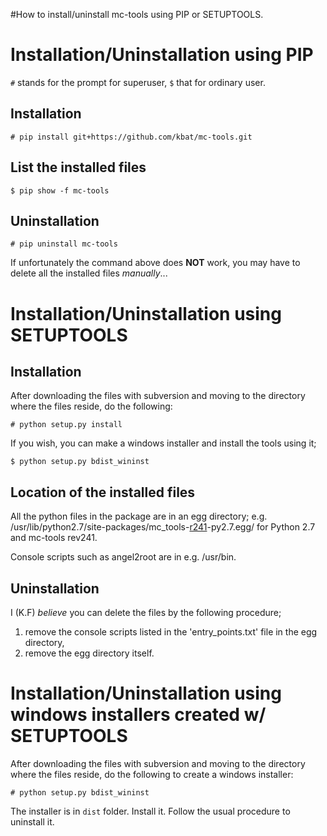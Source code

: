 #How to install/uninstall mc-tools using PIP or SETUPTOOLS.

# Installation/Uninstallation using PIP #
`#` stands for the prompt for superuser, `$` that for ordinary user.

## Installation ##
```
# pip install git+https://github.com/kbat/mc-tools.git
```
## List the installed files ##
```
$ pip show -f mc-tools
```
## Uninstallation ##
```
# pip uninstall mc-tools
```

If unfortunately the command above does **NOT** work, you may have to delete all the installed files _manually_...

# Installation/Uninstallation using SETUPTOOLS #
## Installation ##
After downloading the files with subversion and moving to the directory where the files reside, do the following:
```
# python setup.py install
```

If you wish, you can make a windows installer and install the tools using it;
```
$ python setup.py bdist_wininst
```
## Location of the installed files ##
All the python files in the package are in an egg directory; e.g.
/usr/lib/python2.7/site-packages/mc\_tools-[r241](https://code.google.com/p/mc-tools/source/detail?r=241)-py2.7.egg/
for Python 2.7 and mc-tools rev241.

Console scripts such as angel2root are in e.g. /usr/bin.
## Uninstallation ##
I (K.F) _believe_ you can delete the files by the following procedure;
  1. remove the console scripts listed in the 'entry\_points.txt' file in the egg directory,
  1. remove the egg directory itself.

# Installation/Uninstallation using windows installers created w/ SETUPTOOLS #
After downloading the files with subversion and moving to the directory where the files reside, do the following to create a windows installer:
```
# python setup.py bdist_wininst
```

The installer is in `dist` folder.  Install it.  Follow the usual procedure to uninstall it.
